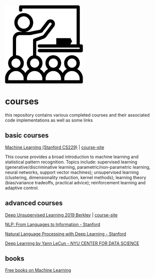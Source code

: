 ![alt text](https://github.com/hadze/misc/blob/master/Science-Classroom-icon.png)

# courses
this repository contains various completed courses and their associated code implementations as well as some links

## basic courses
[Machine Learning (Stanford CS229)](https://www.youtube.com/playlist?list=PLoROMvodv4rMiGQp3WXShtMGgzqpfVfbU) | [course-site](http://cs229.stanford.edu/syllabus-autumn2018.html)

This course provides a broad introduction to machine learning and statistical pattern recognition. Topics include: supervised learning (generative/discriminative learning, parametric/non-parametric learning, neural networks, support vector machines); unsupervised learning (clustering, dimensionality reduction, kernel methods); learning theory (bias/variance tradeoffs, practical advice); reinforcement learning and adaptive control.

## advanced courses
[Deep Unsupervised Learning 2019 Berkley](https://www.youtube.com/channel/UCf4SX8kAZM_oGcZjMREsU9w/videos) | [course-site](https://sites.google.com/view/berkeley-cs294-158-sp19/home)

[NLP: From Languages to Information - Stanford](https://web.stanford.edu/class/cs124/)

[Natural Language Processing with Deep Learning - Stanford](https://web.stanford.edu/class/cs224n/)

[Deep Learning by Yann LeCun - NYU CENTER FOR DATA SCIENCE](https://atcold.github.io/pytorch-Deep-Learning/)

## books
[Free books on Machine Learning](https://towardsdatascience.com/springer-has-released-65-machine-learning-and-data-books-for-free-961f8181f189)
